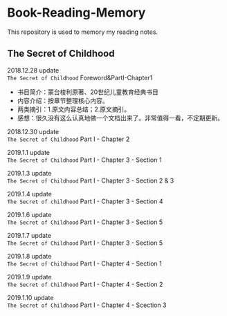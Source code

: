 # Book-Reading-Memory

 This repository is used to memory my reading notes.
 
 ## The Secret of Childhood
 2018.12.28 update  
 `The Secret of Childhood` Foreword&PartI-Chapter1
 - 书目简介：蒙台梭利原著、20世纪儿童教育经典书目
 - 内容介绍：按章节整理核心内容。
 - 两类摘引：1.原文内容总结；2.原文摘引。
 - 感想：很久没有这么认真地做一个文档出来了。非常值得一看，不定期更新。

 2018.12.30 update  
 `The Secret of Childhood` Part I - Chapter 2

 2019.1.1 update  
 `The Secret of Childhood` Part I - Chapter 3 - Section 1
 
 2019.1.3 update  
 `The Secret of Childhood` Part I - Chapter 3 - Section 2 & 3

 2019.1.4 update   
 `The Secret of childhood` Part I - Chapter 3 - Section 4

 2019.1.6 update  
 `The Secret of Childhood` Part I - Chapter 3 - Section 5 
 
 2019.1.7 update   
 `The Secret of Childhood` Part I - Chapter 3 - Section 5

 2019.1.8 update   
 `The Secret of Childhood` Part I - Chapter 4 - Section 1

 2019.1.9 update  
 `The Secret of Childhood` Part I - Chapter 4 - Section 2

 2019.1.10 update  
 `The Secret of Childhood` Part I - Chapter 4 - Scection 3
